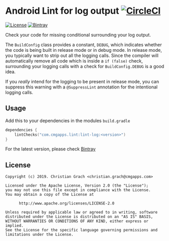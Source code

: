 # Android Lint for log output [![CircleCI](https://circleci.com/gh/chrimaeon/lint-logdebug.svg?style=svg)](https://circleci.com/gh/chrimaeon/lint-logdebug)

[![License](https://img.shields.io/badge/license-Apache%202-blue.svg?style=for-the-badge)](https://www.apache.org/licenses/LICENSE-2.0)
[![Bintray](https://img.shields.io/bintray/v/chrimaeon/maven/com.cmgapps.lint%3Alint-logdebug.svg?style=for-the-badge)](https://bintray.com/chrimaeon/maven/com.cmgapps.lint%3Alint-logdebug)

Check your code for missing conditional surrounding your log output.

The `BuildConfig` class provides a constant, `DEBUG`, which indicates whether the code is being built in release mode
or in debug mode. In release mode, you typically want to strip out all the logging calls. Since the compiler will
automatically remove all code which is inside a `if (false)` check, surrounding your logging calls with a check for 
`BuildConfig.DEBUG` is a good idea.

If you *really* intend for the logging to be present in release mode, you can suppress this warning with a `@SuppressLint`
annotation for the intentional logging calls.

## Usage

Add this to your dependencies in the modules `build.gradle`

```kotlin
dependencies {
    lintChecks("com.cmgapps.lint:lint-log:<version>")
}
```
For the latest version, please check [Bintray](https://bintray.com/chrimaeon/maven/com.cmgapps.lint%3Alint-log/_latestVersion)

## License

```text
Copyright (c) 2019. Christian Grach <christian.grach@cmgapps.com>

Licensed under the Apache License, Version 2.0 (the "License");
you may not use this file except in compliance with the License.
You may obtain a copy of the License at

      http://www.apache.org/licenses/LICENSE-2.0

Unless required by applicable law or agreed to in writing, software
distributed under the License is distributed on an "AS IS" BASIS,
WITHOUT WARRANTIES OR CONDITIONS OF ANY KIND, either express or implied.
See the License for the specific language governing permissions and
limitations under the License.
```
